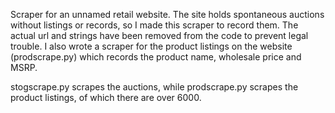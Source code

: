 Scraper for an unnamed retail website. The site holds spontaneous auctions without listings or records, so I made this scraper to record them. The actual url and strings have been removed from the code to prevent legal trouble. I also wrote a scraper for the product listings on the website (prodscrape.py) which records the product name, wholesale price and MSRP.

stogscrape.py scrapes the auctions, while prodscrape.py scrapes the product listings, of which there are over 6000.
